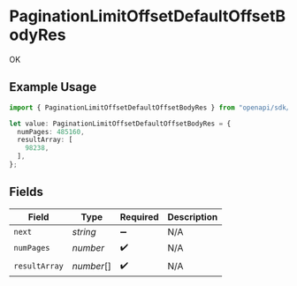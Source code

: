 # PaginationLimitOffsetDefaultOffsetBodyRes

OK

## Example Usage

```typescript
import { PaginationLimitOffsetDefaultOffsetBodyRes } from "openapi/sdk/models/operations";

let value: PaginationLimitOffsetDefaultOffsetBodyRes = {
  numPages: 485160,
  resultArray: [
    98238,
  ],
};
```

## Fields

| Field              | Type               | Required           | Description        |
| ------------------ | ------------------ | ------------------ | ------------------ |
| `next`             | *string*           | :heavy_minus_sign: | N/A                |
| `numPages`         | *number*           | :heavy_check_mark: | N/A                |
| `resultArray`      | *number*[]         | :heavy_check_mark: | N/A                |